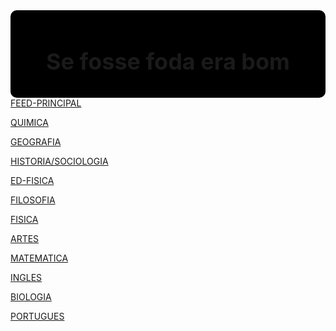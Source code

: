 <!DOCTYPE html>
<html>
<head>
<style>
.header {
  background-color: #000000;
  padding: 20px 20px;
  overflow: hidden;
  text-align: center;
  float: center;
  text-align: center;
  padding: 20px;
  text-decoration: none;
  font-size: 18px;
  font-color: #F1F1F1;
  line-height: 25px;
  border-radius: 10px;
  
}

#col {
  column-count: 2;
  align-content: left;
}

}
container p { display: inline }

a {
	color: white;
	font-size: 30px;
	word-spacing: 30px;
}

body {
	background-color: powderblue;
	background-image: url("background.png");
	background-position: 80% 10%;
	}
	
h1   {
	color: white;
	font-size: 200%;
}

p    {
	color: white;
	font-size: 150%;
}

</style>
</head>
<body>

<div class="header">
	<h1>Se fosse foda era bom</h1>
</div>

<div id="col">
<a href="https://digital.cneceduca.com.br/" target="_blank">FEED-PRINCIPAL</a><nobr>‎‎‎‏‏‎</nobr>
<p></p>
<a href="https://digital.cneceduca.com.br/t/andreia-denise" target="_blank">QUIMICA</a>
<p></p>
<a href="https://digital.cneceduca.com.br/t/cristian1957" target="_blank">GEOGRAFIA</a><nobr></nobr>
<p></p>
<a href="https://digital.cneceduca.com.br/t/deniseamgarten" target="_blank">HISTORIA/SOCIOLOGIA</a>
<p></p>
<a href="https://digital.cneceduca.com.br/t/Douglas" target="_blank">ED-FISICA</a><nobr>‎‎‎‏‏‎</nobr>
<p></p>
<a href="https://digital.cneceduca.com.br/t/gica" target="_blank">FILOSOFIA</a>
<p></p>
<p></p>
<a href="https://digital.cneceduca.com.br/t/leandro-weber" target="_blank">FISICA</a><nobr></nobr>
<p></p>
<a href="https://digital.cneceduca.com.br/t/Magdabertoni" target="_blank">ARTES</a>
<p></p>
<a href="https://digital.cneceduca.com.br/t/mauranegramado" target="_blank">MATEMATICA</a><nobr>‎‎‎‏‏‎</nobr>
<p></p>
<a href="https://digital.cneceduca.com.br/t/paollopiettro" target="_blank">INGLES</a>
<p></p>
<a href="https://digital.cneceduca.com.br/t/sabrinasironi" target="_blank">BIOLOGIA</a><nobr>‎‎‎‏‏‎</nobr>
<p></p>
<a href="https://digital.cneceduca.com.br/t/tatianegramado" target="_blank">PORTUGUES</a>
<p></p>
 
</body>
</html>
